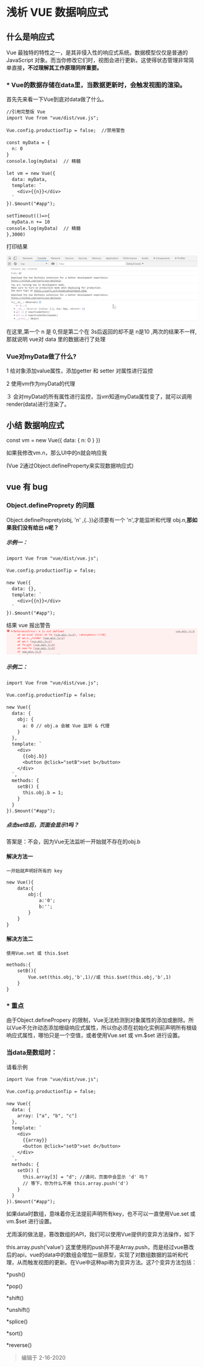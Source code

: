 # 浅析 VUE 数据响应式


##  什么是响应式

Vue 最独特的特性之一，是其非侵入性的响应式系统。数据模型仅仅是普通的 JavaScript 对象。而当你修改它们时，视图会进行更新。这使得状态管理非常简单直接<b>，不过理解其工作原理同样重要。</b>


###  * Vue的数据存储在data里，当数据更新时，会触发视图的渲染。

首先先来看一下Vue到底对data做了什么。

```
//引用完整版 Vue
import Vue from "vue/dist/vue.js"; 

Vue.config.productionTip = false;  //禁用警告

const myData = {
  n: 0
}
console.log(myData)  // 精髓

let vm = new Vue({
  data: myData,
  template: `
    <div>{{n}}</div>
  `
}).$mount("#app");

setTimeout(()=>{
  myData.n += 10
console.log(myData)  // 精髓
},3000)
```
打印结果

![](images/console.log{datan}.png)

在这里,第一个 n 是 0,但是第二个在 3s后返回的却不是 n是10 ,两次的结果不一样,那就说明 vue对 data 里的数据进行了处理

### Vue对myData做了什么?

1 给对象添加value属性，添加getter 和 setter 对属性进行监控

2 使用vm作为myData的代理

３ 会对myData的所有属性进行监控，当vm知道myData属性变了，就可以调用render(data)进行渲染了。

## 小结 数据响应式
const vm = new Vue({ data: { n: 0 } })

如果我修改vm.n，那么UI中的n就会响应我

(Vue 2通过Object.defineProperty来实现数据响应式)

## vue 有 bug

### Object.defineProprety 的问题

Object.defineProprety(obj, 'n' ,{..})必须要有一个 'n',才能监听和代理 obj.n,<b>那如果我们没有给出 n呢？</b>
##### 示例一：
```
import Vue from "vue/dist/vue.js";

Vue.config.productionTip = false;

new Vue({
  data: {},
  template: `
    <div>{{n}}</div>
  `
}).$mount("#app");
```
结果 vue 报出警告
![vue 报出警告](images/vue-waring.png)

##### 示例二：
```
import Vue from "vue/dist/vue.js";

Vue.config.productionTip = false;

new Vue({
  data: {
    obj: {
      a: 0 // obj.a 会被 Vue 监听 & 代理
    }
  },
  template: `
    <div>
      {{obj.b}}
      <button @click="setB">set b</button>
    </div>
  `,
  methods: {
    setB() {
      this.obj.b = 1; 
    }
  }
}).$mount("#app");
```
##### 点击setB后，页面会显示1吗？

答案是：不会，因为Vue无法监听一开始就不存在的obj.b

#### 解决方法一
    一开始就声明好所有的 key
```
new Vue(){
    data:{
        obj:{
            a:'0';
            b:'';
        }
    }
}
```
#### 解决方法二
    使用Vue.set 或 this.$set
```
methods:{
    setB(){
        Vue.set(this.obj,'b',1)//或 this.$set(this.obj,'b',1)
    }
}
```
### * 重点
由于Object.definePropery 的限制，Vue无法检测到对象属性的添加或删除。所以Vue不允许动态添加根级响应式属性，所以你必须在初始化实例前声明所有根级响应式属性，哪怕只是一个空值，或者使用Vue.set 或 vm.$set 进行设置。
### 当data是数组时：
请看示例
```
import Vue from "vue/dist/vue.js";

Vue.config.productionTip = false;

new Vue({
  data: {
    array: ["a", "b", "c"]
  },
  template: `
    <div>
      {{array}}
      <button @click="setD">set d</button>
    </div>
  `,
  methods: {
    setD() {
      this.array[3] = "d"; //请问，页面中会显示 'd' 吗？
      // 等下，你为什么不用 this.array.push('d')
    }
  }
}).$mount("#app");
```
如果data时数组，意味着你无法提前声明所有key，也不可以一直使用Vue.set 或 vm.$set 进行设置。

尤雨溪的做法是，篡改数组的API，我们可以使用Vue提供的变异方法操作，如下

this.array.push('value')
这里使用的push并不是Array.push，而是经过vue篡改后的api，vue的data中的数组会增加一层原型，实现了对数组数据的监听和代理，从而触发视图的更新。在Vue中这种api称为变异方法。这7个变异方法包括：

*push()

*pop()

*shift()

*unshift()

*splice()

*sort()

*reverse()


> 编辑于 2-16-2020